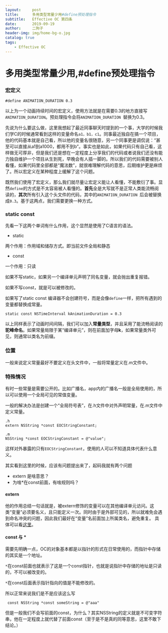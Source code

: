 ```yaml
---
layout:     post
title:      多用类型常量少用#define预处理指令
subtitle:   Effective OC 第四条
date:       2019-09-19
author:     二狗子
header-img: img/home-bg-o.jpg
catalog: true
tags:
    - Effective OC
---
```


# 多用类型常量少用,#define预处理指令
### 宏定义

```
#define ANIMATION_DURATION 0.3
```

以上为一个动画持续时间的宏定义，使用方法就是在需要0.3的地方直接写`ANIMATION_DURATION`。预处理指令会将`ANIMATION_DURATION `替换为0.3。

先说为什么要这么做，这里我想起了最近同事聊天时提到的一个事，大学的时候我们学C的时候通常看到这样的变量命名`a1，b1，c1`。同事最近独自在搞一个项目，他的代码基本就是自己看，所以他的变量名很随意，另一个同事更是调侃说：“甚至可以直接从a1到a1000，都用不到b”。事实也是如此，如果代码只有自己看，这样做无可厚非，但是我们还是想在一定程度上分享我们的代码或者说我们还没有能力独自维护一个项目从生到死，早晚会有人插一脚的。所以我们的代码需要被别人看懂，如果代码里全部都是“魔法数”，就很难理解代码的意思，后期维护更是麻烦了。所以宏定义在某种程度上缓解了这个问题。

既然我们使用了宏定义，那么我们就尽量让宏定义能让人看懂，不能敷衍了事。显然`define`的方式是不太容易被人看懂的。**首先**全是大写就不是正常人类能流畅阅读的，**其次**所有引入这个头文件的代码，其中的`ANIMATION_DURATION `后会被替换成`0.3`。基于这两点，我们需要更换一种方式。

### static const

先看一下这两个单词有什么作用，这个显然是使用了C语言的语法。

* static

两个作用：作用域和储存方式。即当前文件全局和静态

* const

一个作用：只读

如果不写static，如果另一个编译单元声明了同名变量，就会抛出重复报错。

如果不写const，就是可以被修改的。

如果写了static const 编译器不会创建符号，而是会像`define`一样，把所有遇到的变量都替换成常量。

```
static const NSTimeInterval kAnimationDuration = 0.3
```

以上同样表示了动画时间间隔，我们可以加入**常量类型**，并且采用了能流畅阅读的**驼峰命名**。如果常量局限于某“编译单元”，则在前面加字母**k**，如果常量类外可见，则通常以类名为前缀。

### 位置

一般来说定义常量最好不要定义在头文件中，一般将常量定义在.m文件中。

### 特殊情况

有时一些常量是需要公开的。比如广播名，app内的广播名一般是全局使用的，所以可以使用一个全局可见的常值变量。

一般的解决办法是创建一个“全局符号表”，在.h文件中对外声明常量，在.m文件中定义常量。

```
.h
extern NSString *const EOCStringConstant;

.m
NSString *const EOCStringConstant = @"value";
```

这样对外暴露的只有`EOCStringConstant`，使用的人可以不知道具体代表什么意义。

其实看到这里的时候，应该有问题提出来了，起码我就有两个问题

* extern 是啥意思？
* 为啥*在const前面，有啥规则吗？

#### extern 
 
 他的作用总结一句话就是，被extern修饰的变量可以在其他编译单元访问。这类“变量”必须要名义，且只能定义一次。同时由于是外部可见的，所以就难免会遇到命名冲突的问题，因此我们最好在“变量”名前面加上所属类名，避免重复。
 具体可以看[这里](https://blog.csdn.net/Think88666/article/details/90706719)。
 
#### const 与 *
 
 需要先明确一点，OC的对象基本都是以指针的形式在日常使用的，而指针中存储的其实是一个地址。
 
 `*`在const前面也就表示了这是一个const指针，也就是说指针中存储的地址是只读的，不可以被改变的。
 
 `*`在const后面表示指针指向的值是不能修改的。
 
 所以正常来说我们是不是应该这么写
 
``` const NSString *const someString = @"aaa"```

但是一般我们不会写前面的const，为什么？其实NSString的定义就是不可变字符串，他在一定程度上就代替了前面const（至于是不是真的同等意思，这里不敢下结论。）
 


